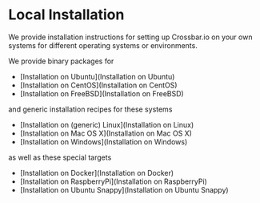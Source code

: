 # Local Installation

We provide installation instructions for setting up Crossbar.io on your own systems for different operating systems or environments.

We provide binary packages for

* [Installation on Ubuntu](Installation on Ubuntu)
* [Installation on CentOS](Installation on CentOS)
* [Installation on FreeBSD](Installation on FreeBSD)

and generic installation recipes for these systems

* [Installation on (generic) Linux](Installation on Linux)
* [Installation on Mac OS X](Installation on Mac OS X)
* [Installation on Windows](Installation on Windows)

as well as these special targets

* [Installation on Docker](Installation on Docker)
* [Installation on RaspberryPi](Installation on RaspberryPi)
* [Installation on Ubuntu Snappy](Installation on Ubuntu Snappy)
